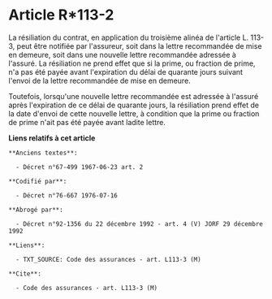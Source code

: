 # Article R*113-2

La résiliation du contrat, en application du troisième alinéa de l'article L. 113-3, peut être notifiée par l'assureur, soit
dans la lettre recommandée de mise en demeure, soit dans une nouvelle lettre recommandée adressée à l'assuré. La résiliation
ne prend effet que si la prime, ou fraction de prime, n'a pas été payée avant l'expiration du délai de quarante jours suivant
l'envoi de la lettre recommandée de mise en demeure.

Toutefois, lorsqu'une nouvelle lettre recommandée est adressée à l'assuré après l'expiration de ce délai de quarante jours,
la résiliation prend effet de la date d'envoi de cette nouvelle lettre, à condition que la prime ou fraction de prime n'ait
pas été payée avant ladite lettre.

**Liens relatifs à cet article**

	**Anciens textes**:

	  - Décret n°67-499 1967-06-23 art. 2

	**Codifié par**:

	  - Décret n°76-667 1976-07-16

	**Abrogé par**:

	  - Décret n°92-1356 du 22 décembre 1992 - art. 4 (V) JORF 29 décembre 1992

	**Liens**:

	  - TXT_SOURCE: Code des assurances - art. L113-3 (M)

	**Cite**:

	  - Code des assurances - art. L113-3 (M)
